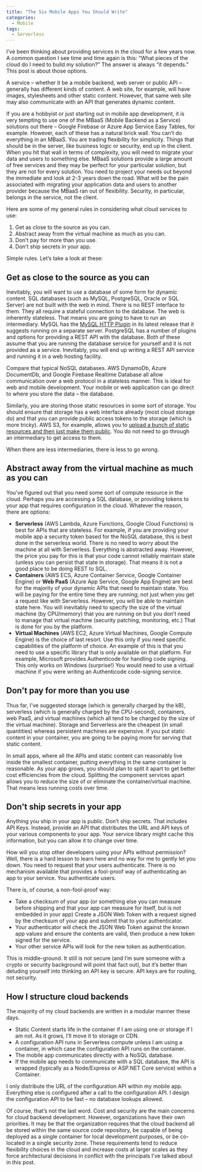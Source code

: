 ```yaml
---
title: "The Six Mobile Apps You Should Write"
categories:
  - Mobile
tags:
  - Serverless
---
```


I’ve been thinking about providing services in the cloud for a few years now.    A common question I see time and time again is this:  “What pieces of the cloud do I need to build my solution?”  The answer is always “it depends.”  This post is about those options.

A service – whether it be a mobile backend, web server or public API – generally has different kinds of content.  A web site, for example, will have images, stylesheets and other static content.  However, that same web site may also communicate with an API that generates dynamic content.

If you are a hobbyist or just starting out in mobile app development, it is very tempting to use one of the MBaaS (Mobile Backend as a Service) solutions out there – Google Firebase or Azure App Service Easy Tables, for example.  However, each of these has a natural brick wall.  You can’t do everything in an MBaaS.  You are trading flexibility for simplicity.  Things that should be in the server, like business logic or security, end up in the client.  When you hit that wall in terms of complexity, you will need to migrate your data and users to something else.  MBaaS solutions provide a large amount of free services and they may be perfect for your particular solution, but they are not for every solution.  You need to project your needs out beyond the immediate and look at 2-3 years down the road.  What will be the pain associated with migrating your application data and users to another provider because the MBaaS ran out of flexibility.  Security, in particular, belongs in the service, not the client.

Here are some of my general rules in considering what cloud services to use:

1. Get as close to the source as you can.
2. Abstract away from the virtual machine as much as you can.
3. Don’t pay for more than you use.
4. Don’t ship secrets in your app.

Simple rules.  Let’s take a look at these:

## Get as close to the source as you can

Inevitably, you will want to use a database of some form for dynamic content.  SQL databases (such as MySQL, PostgreSQL, Oracle or SQL Server) are not built with the web in mind.  There is no REST interface to them.  They all require a stateful connection to the database.  The web is inherently stateless.  That means you are going to have to run an intermediary.  MySQL has the [MySQL HTTP Plugin](http://blog.ulf-wendel.de/2014/mysql-5-7-http-plugin-mysql/) in its latest release that it suggests running on a separate server.  PostgreSQL has a number of plugins and options for providing a REST API with the database.  Both of these assume that you are running the database service for yourself and it is not provided as a service.  Inevitably, you will end up writing a REST API service and running it in a web hosting facility.

Compare that typical NoSQL databases. AWS DynamoDb, Azure DocumentDb, and Google Firebase Realtime Database all allow communication over a web protocol in a stateless manner.   This is ideal for web and mobile development.  Your mobile or web application can go direct to where you store the data – the database.

Similarly, you are storing those static resources in some sort of storage.  You should ensure that storage has a web interface already (most cloud storage do) and that you can provide public access tokens to the storage (which is more tricky).  AWS S3, for example, allows you to [upload a bunch of static resources and then just make them public](http://docs.aws.amazon.com/AmazonS3/latest/dev/HostingWebsiteOnS3Setup.html).  You do not need to go through an intermediary to get access to them.

When there are less intermediaries, there is less to go wrong.

## Abstract away from the virtual machine as much as you can

You’ve figured out that you need some sort of compute resource in the cloud.  Perhaps you are accessing a SQL database, or providing tokens to your app that requires configuration in the cloud.  Whatever the reason, there are options:

* **Serverless** (AWS Lambda, Azure Functions, Google Cloud Functions) is best for APIs that are stateless.  For example, if you are providing your mobile app a security token based for the NoSQL database, this is best done in the serverless world.  There is no need to worry about the machine at all with Serverless.  Everything is abstracted away.  However, the price you pay for this is that your code cannot reliably maintain state (unless you can persist that state in storage).  That means it is not a good place to be doing REST to SQL.
* **Containers** (AWS ECS, Azure Container Service, Google Container Engine) or **Web PaaS** (Azure App Service, Google App Engine) are best for the majority of your dynamic APIs that need to maintain state.  You will be paying for the entire time they are running; not just when you get a request like with Serverless.  However, you will be able to maintain state here.  You will inevitably need to specify the size of the virtual machine (by CPU/memory) that you are running on but you don’t need to manage that virtual machine (security patching, monitoring, etc.)  That is done for you by the platform.
* **Virtual Machines** (AWS EC2, Azure Virtual Machines, Google Compute Engine) is the choice of last resort.  Use this only if you need specific capabilities of the platform of choice.   An example of this is that you need to use a specific library that is only available on that platform.  For example, Microsoft provides Authenticode for handling code signing.  This only works on Windows (surprise!)  You would need to use a virtual machine if you were writing an Authenticode code-signing service.

## Don't pay for more than you use

Thus far, I’ve suggested storage (which is generally charged by the kB), serverless (which is generally charged by the CPU-second), containers, web PaaS, and virtual machines (which all tend to be charged by the size of the virtual machine).  Storage and Serverless are the cheapest (in small quantities) whereas persistent machines are expensive.  If you put static content in your container, you are going to be paying more for serving that static content.

In small apps, where all the APIs and static content can reasonably live inside the smallest container, putting everything in the same container is reasonable.  As your app grows, you should plan to split it apart to get better cost efficiencies from the cloud.  Splitting the component services apart allows you to reduce the size of or eliminate the container/virtual machine.  That means less running costs over time.

## Don't ship secrets in your app

Anything you ship in your app is public.  Don’t ship secrets.  That includes API Keys.  Instead, provide an API that distributes the URL and API keys of your various components to your app.  Your service library might cache this information, but you can allow it to change over time.

How will you stop other developers using your APIs without permission?  Well, there is a hard lesson to learn here and no way for me to gently let you down.  You need to request that your users authenticate.  There is no mechanism available that provides a fool-proof way of authenticating an app to your service.  You authenticate users.

There is, of course, a non-fool-proof way:

* Take a checksum of your app (or something else you can measure before shipping and that your app can measure for itself, but is not embedded in your app)
Create a JSON Web Token with a request signed by the checksum of your app and submit that to your authenticator.
* Your authenticator will check the JSON Web Token against the known app values and ensure the contents are valid, then produce a new token signed for the service.
* Your other service APIs will look for the new token as authentication.

This is middle-ground.  It still is not secure (and I’m sure someone with a crypto or security background will point that fact out), but it’s better than deluding yourself into thinking an API key is secure.  API keys are for routing, not security.

## How I structure cloud backends

The majority of my cloud backends are written in a modular manner these days.

* Static Content starts life in the container if I am using one or storage if I am not.  As it grows, I’ll move it to storage or CDN.
* A configuration API runs in Serverless compute unless I am using a container, in which case the configuration API runs on the container.
* The mobile app communicates directly with a NoSQL database.
* If the mobile app needs to communicate with a SQL database, the API is wrapped (typically as a Node/Express or ASP.NET Core service) within a Container.

I only distribute the URL of the configuration API within my mobile app.  Everything else is configured after a call to the configuration API. I design the configuration API to be fast – no database lookups allowed.

Of course, that’s not the last word.  Cost and security are the main concerns for cloud backend development.  However, organizations have their own priorities.  It may be that the organization requires that the cloud backend all be stored within the same source code repository, be capable of being deployed as  a single container for local development purposes, or be co-located in a single security zone.   These requirements tend to reduce flexibility choices in the cloud and increase costs at larger scales as they force architectural decisions in conflict with the principals I’ve talked about in this post.
